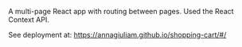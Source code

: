 A multi-page React app with routing between pages.
Used the React Context API.

See deployment at: https://annagiuliam.github.io/shopping-cart/#/